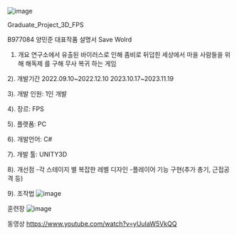 ![image](https://github.com/juneisjune/Graduate_Project_3D_FPS/assets/96441874/5416e7d7-292f-4343-8296-eac5680ca204)

 Graduate_Project_3D_FPS
 

B977084 양민준 대표작품 설명서
Save Wolrd
1) 개요 
      연구소에서 유출된 바이러스로 인해 좀비로
      뒤덥힌 세상에서 마을 사람들을 위해 해독제
      를 구해 무사 복귀 하는 게임
   
2). 개발기간 
    2022.09.10~2022.12.10
    2023.10.17~2023.11.19
    
3). 개발 인원: 1인 개발

4). 장르: FPS

5). 플랫폼: PC

6). 개발언어: C#

7). 개발 툴: UNITY3D

8). 개선점 
    -각 스테이지 별 복잡한 레벨 디자인 
       -플레이어 기능 구현(추가 총기, 근접공격 등)

9). 조작법
![image](https://github.com/juneisjune/Graduate_Project_3D_FPS/assets/96441874/ae3449be-fe78-491a-9cc8-68fbd99cb670)



훈련장
![image](https://github.com/juneisjune/Graduate_Project_3D_FPS/assets/96441874/6eb2c059-ccf3-46b4-a160-f6a6ffcab01d)

동영상
https://www.youtube.com/watch?v=yUuIaW5VkQQ

